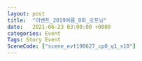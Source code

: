 ```yaml
---
layout: post
title:  "이벤트_2019여름_0화_오프닝"
date:   2021-06-23 03:00:00 +0000
categories: Event
Tags: Story Event
SceneCode: ["scene_evt190627_cp0_q1_s10"]
---
```

